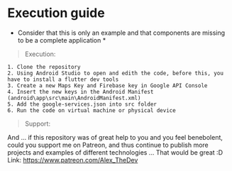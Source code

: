 # Execution guide

* Consider that this is only an example and that components are missing to be a complete application *

> Execution:
````
1. Clone the repository
2. Using Android Studio to open and edith the code, before this, you have to install a flutter dev tools
3. Create a new Maps Key and Firebase key in Google API Console
4. Insert the new keys in the Android Manifest (android\app\src\main\AndroidManifest.xml)
5. Add the google-services.json into src folder
6. Run the code on virtual machine or physical device 
````

> Support:

And ... if this repository was of great help to you and you feel benebolent, could you support me on Patreon, and thus continue to publish more projects and examples of different technologies ... That would be great :D
Link: https://www.patreon.com/Alex_TheDev